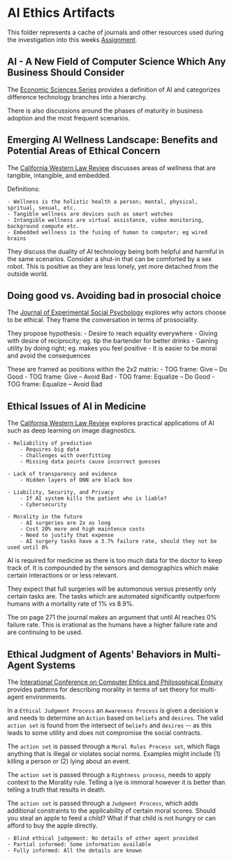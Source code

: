 # AI Ethics Artifacts

This folder represents a cache of journals and other resources used during the investigation into this weeks [Assignment](../Assignment.md).

## AI - A New Field of Computer Science Which Any Business Should Consider

The [Economic Sciences Series](AI_NewField_BusinessView.pdf) provides a definition of AI and categorizes difference technology branches into a hierarchy.

There is also discussions around the phases of maturity in business adoption and the most frequent scenarios.

## Emerging AI Wellness Landscape: Benefits and Potential Areas of Ethical Concern

The [California Western Law Review](AI_Wellness_Landscape.pdf) discusses areas of wellness that are tangible, intangible, and embedded.

Definitions:

    - Wellness is the holistic health a person; mental, physical, spritual, sexual, etc.
    - Tangible wellness are devices such as smart watches
    - Intangible wellness are virtual assistance, video monitoring, background compute etc.
    - Embedded wellness is the fusing of human to computer; eg wired brains

They discuss the duality of AI technology being both helpful and harmful in the same scenarios. Consider a shut-in that can be comforted by a sex robot. This is positive as they are less lonely, yet more detached from the outside world.

## Doing good vs. Avoiding bad in prosocial choice

The [Journal of Experimental Social Psychology](DoingGood_vs_AvoidingBad.pdf) explores why actors choose to be ethical. They frame the conversation in terms of prosociality.

They propose hypothesis:
    - Desire to reach equality everywhere
    - Giving with desire of reciprocity; eg. tip the bartender for better drinks
    - Gaining utility by doing right; eg. makes you feel positive
    - It is easier to be moral and avoid the consequences 

These are framed as positions within the 2x2 matrix:
    - TOG frame: Give – Do Good 
    - TOG frame: Give – Avoid Bad 
    - TOG frame: Equalize – Do Good 
    - TOG frame: Equalize – Avoid Bad

## Ethical Issues of AI in Medicine

The [California Western Law Review](EthicalIssues_AI_Medicine.pdf) explores practical applications of AI such as deep learning on image diagnostics.

   
    - Reliability of prediction
        - Requires big data 
        - Challenges with overfitting
        - Missing data points cause incorrect guesses
    
    - Lack of transparency and evidence
        - Hidden layers of DNN are black box

    - Liability, Security, and Privacy
        - If AI system kills the patient who is liable?
        - Cybersecurity

    - Morality in the future
        - AI surgeries are 2x as long
        - Cost 20% more and high maintence costs
        - Need to justify that expense
        - AI surgery tasks have a 3.7% failure rate, should they not be used until 0%

AI is required for medicine as there is too much data for the doctor to keep track of. It is compounded by the sensors and demographics which make certain interactions or or less relevant.

They expect that full surgeries will be automonous versus presently only certain tasks are. The tasks which are automated significantly outperform humans with a mortality rate of 1% vs 8.9%.

The on page 271 the journal makes an argument that until AI reaches 0% failure rate. This is irrational as the humans have a higher failure rate and are continuing to be used.

## Ethical Judgment of Agents' Behaviors in Multi-Agent Systems

The [Interational Conference on Computer Ehtics and Philosophical Enquiry](EthicalJudgement_MultiAgentSystems.pdf) provides patterns for describing morality in terms of set theory for multi-agent environments.

In a `Ethical Judgment Process` an `Awareness Process` is given a decision `W` and needs to determine an `Action` based on `beliefs` and `desires`. The valid `action set` is found from the intersect of `beliefs` and `desires` -- as this leads to some utility and does not compromise the social contracts.

The `action set` is passed through a `Moral Rules Process set`, which flags anything that is illegal or violates social norms. Examples might include (1) killing a person or (2) lying about an event.

The `action set` is passed through a `Rightness process`, needs to apply context to the Morality rule. Telling a lye is immoral however it is better than telling a truth that results in death.

The `action set` is passed through a `Judgment Process`, which adds additional constraints to the applicability of certain moral scores. Should you steal an apple to feed a child? What if that child is not hungry or can afford to buy the apple directly.

    - Blind ethical judgement: No details of other agent provided
    - Partial informed: Some information available
    - Fully informed: All the details are known
